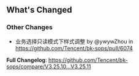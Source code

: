 <!-- Release notes generated using configuration in .github/release.yml at master -->

## What's Changed
### Other Changes
* 业务选择只读模式下样式调整 by @ywywZhou in https://github.com/Tencent/bk-sops/pull/6074


**Full Changelog**: https://github.com/Tencent/bk-sops/compare/V3.25.10...V3.25.11